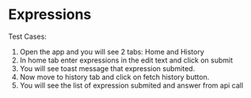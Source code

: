 # Expressions

Test Cases:

1. Open the app and you will see 2 tabs: Home and History
2. In home tab enter expressions in the edit text and click on submit
3. You will see toast message that expression submited.
4. Now move to history tab and click on fetch history button.
5. You will see the list of expression submited and answer from api call
